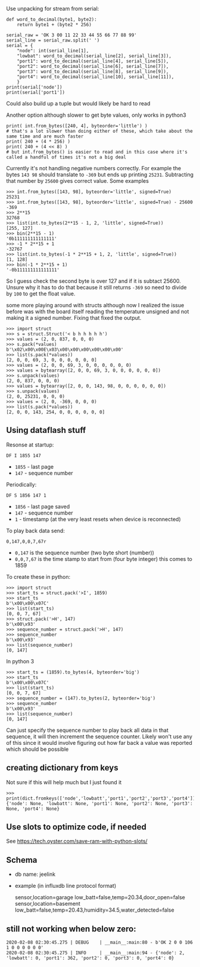 Use unpacking for stream from serial:

```
def word_to_decimal(byte1, byte2):
    return byte1 + (byte2 * 256)

serial_raw = 'OK 3 00 11 22 33 44 55 66 77 88 99'
serial_line = serial_raw.split(' ')
serial = {
    "node": int(serial_line[1],
    "lowbat": word_to_decimal(serial_line[2], serial_line[3]),
    "port1": word_to_decimal(serial_line[4], serial_line[5]),
    "port2": word_to_decimal(serial_line[6], serial_line[7]),
    "port3": word_to_decimal(serial_line[8], serial_line[9]),
    "port4": word_to_decimal(serial_line[10], serial_line[11]),
    }
print(serial['node'])
print(serial['port1'])
```

Could also build up a tuple but would likely be hard to read

Another option although slower to get byte values, only works in python3

```
print( int.from_bytes([240, 4], byteorder='little') )
# that's a lot slower than doing either of these, which take about the same time and are much faster
print( 240 + (4 * 256) )
print( 240 + (4 << 8) )
# but int.from_bytes() is easier to read and in this case where it's called a handful of times it's not a big deal
```

Currently it's not handling negative numbers correctly.  For example the bytes `143 98` should translate to `-369` but ends up printing `25231`. Subtracting that number by `25600` gives correct value. Some examples

```
>>> int.from_bytes([143, 98], byteorder='little', signed=True)
25231
>>> int.from_bytes([143, 98], byteorder='little', signed=True) - 25600
-369
>>> 2**15
32768
>>> list(int.to_bytes(2**15 - 1, 2, 'little', signed=True))
[255, 127]
>>> bin(2**15 - 1)
'0b111111111111111'
>>> -1 * 2**15 + 1
-32767
>>> list(int.to_bytes(-1 * 2**15 + 1, 2, 'little', signed=True))
[1, 128]
>>> bin(-1 * 2**15 + 1)
'-0b111111111111111'
```

So I guess check the second byte is over 127 and if it is subtact 25600.  Unsure why it has to do that because it still returns `-369` so need to divide by `100` to get the float value.

some more playing around with structs although now I realized the issue before was with the board itself reading the temperature unsigned and not making it a signed number.  Fixing that fixed the output.

```
>>> import struct
>>> s = struct.Struct('< b h h h h h')
>>> values = (2, 0, 837, 0, 0, 0)
>>> s.pack(*values)
b'\x02\x00\x00E\x03\x00\x00\x00\x00\x00\x00'
>>> list(s.pack(*values))
[2, 0, 0, 69, 3, 0, 0, 0, 0, 0, 0]
>>> values = (2, 0, 0, 69, 3, 0, 0, 0, 0, 0, 0)
>>> values = bytearray([2, 0, 0, 69, 3, 0, 0, 0, 0, 0, 0])
>>> s.unpack(values)
(2, 0, 837, 0, 0, 0)
>>> values = bytearray([2, 0, 0, 143, 98, 0, 0, 0, 0, 0, 0])
>>> s.unpack(values)
(2, 0, 25231, 0, 0, 0)
>>> values = (2, 0, -369, 0, 0, 0)
>>> list(s.pack(*values))
[2, 0, 0, 143, 254, 0, 0, 0, 0, 0, 0]
```


## Using dataflash stuff

Resonse at startup:

```
DF I 1855 147
```

- `1855` - last page
- `147` - sequence number

Periodically:

```
DF S 1856 147 1
```

- `1856` - last page saved
- `147` - sequence number
- `1` - timestamp (at the very least resets when device is reconnected)

To play back data send:

```
0,147,0,0,7,67r
```

- `0,147` is the sequence number (two byte short (number))
- `0,0,7,67` is the time stamp to start from (four byte integer) this comes to 1859

To create these in python:

```
>>> import struct
>>> start_ts = struct.pack('>I', 1859)
>>> start_ts
b'\x00\x00\x07C'
>>> list(start_ts)
[0, 0, 7, 67]
>>> struct.pack('>H', 147)
b'\x00\x93'
>>> sequence_number = struct.pack('>H', 147)
>>> sequence_number
b'\x00\x93'
>>> list(sequence_number)
[0, 147]
```

In python 3

```
>>> start_ts = (1859).to_bytes(4, byteorder='big')
>>> start_ts
b'\x00\x00\x07C'
>>> list(start_ts)
[0, 0, 7, 67]
>>> sequence_number = (147).to_bytes(2, byteorder='big')
>>> sequence_number
b'\x00\x93'
>>> list(sequence_number)
[0, 147]
```

Can just specify the sequence number to play back all data in that sequence, it will then increment the sequence counter.  Likely won't use any of this since it would involve figuring out how far back a value was reported which should be possible

## creating dictionary from keys

Not sure if this will help much but I just found it

```
>>> print(dict.fromkeys(['node','lowbatt','port1','port2','port3','port4']))
{'node': None, 'lowbatt': None, 'port1': None, 'port2': None, 'port3': None, 'port4': None}
```

## Use slots to optimize code, if needed

See <https://tech.oyster.com/save-ram-with-python-slots/>

## Schema

- db name: jeelink
- example (in influxdb line protocol format)

    sensor,location=garage low_batt=false,temp=20.34,door_open=false
    sensor,location=basement low_batt=false,temp=20.43,humidity=34.5,water_detected=false

## still not working when below zero:

```
2020-02-08 02:30:45.275 | DEBUG    | __main__:main:80 - b'OK 2 0 0 106 1 0 0 0 0 0 0'
2020-02-08 02:30:45.275 | INFO     | __main__:main:94 - {'node': 2, 'lowbatt': 0, 'port1': 362, 'port2': 0, 'port3': 0, 'port4': 0}
```

